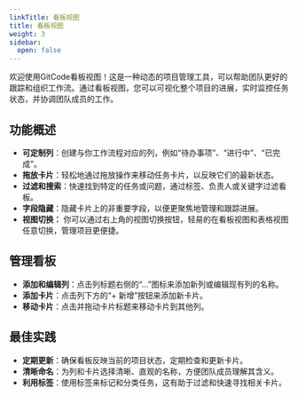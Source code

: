 ```yaml
---
linkTitle: 看板视图
title: 看板视图
weight: 3
sidebar:
  open: false
---
```

欢迎使用GitCode看板视图！这是一种动态的项目管理工具，可以帮助团队更好的跟踪和组织工作流。通过看板视图，您可以可视化整个项目的进展，实时监控任务状态，并协调团队成员的工作。

## 功能概述

* **可定制列**：创建与你工作流程对应的列，例如“待办事项”、“进行中”、“已完成”。
* **拖放卡片**：轻松地通过拖放操作来移动任务卡片，以反映它们的最新状态。
* **过滤和搜索**：快速找到特定的任务或问题，通过标签、负责人或关键字过滤看板。
* **字段隐藏**：隐藏卡片上的非重要字段，以便更聚焦地管理和跟踪进展。
* **视图切换：** 你可以通过右上角的视图切换按钮，轻易的在看板视图和表格视图任意切换，管理项目更便捷。

## 管理看板

* **添加和编辑列**：点击列标题右侧的“...”图标来添加新列或编辑现有列的名称。
* **添加卡片**：点击列下方的“+ 新增”按钮来添加新卡片。
* **移动卡片**：点击并拖动卡片标题来移动卡片到其他列。

## 最佳实践

* **定期更新**：确保看板反映当前的项目状态，定期检查和更新卡片。
* **清晰命名**：为列和卡片选择清晰、直观的名称，方便团队成员理解其含义。
* **利用标签**：使用标签来标记和分类任务，这有助于过滤和快速寻找相关卡片。